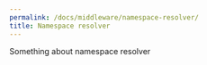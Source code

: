 ```yaml
---
permalink: /docs/middleware/namespace-resolver/  
title: Namespace resolver  
---
```


Something about namespace resolver